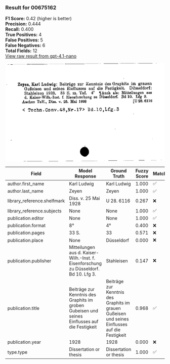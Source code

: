 ### Result for 00675162
**F1 Score:** 0.42 (higher is better)<br>**Precision:** 0.444<br>**Recall:** 0.400<br>**True Positives:** 4<br>**False Positives:** 5<br>**False Negatives:** 6<br>**Total Fields:** 12<br>[View raw result from gpt-4.1-nano](https://github.com/RISE-UNIBAS/humanities_data_benchmark/blob/main/results/2025-09-24/T0162/request_T0162_00675162.json)

<img src="https://github.com/RISE-UNIBAS/humanities_data_benchmark/blob/main/benchmarks/zettelkatalog/images/00675162.jpg?raw=true" alt="00675162" width="600px">

| Field | Model Response | Ground Truth | Fuzzy Score | Match |
|-------|----------------|--------------|-------------|-------|
| author.first_name | Karl Ludwig | Karl Ludwig | 1.000 | ✅ |
| author.last_name | Zeyen | Zeyen | 1.000 | ✅ |
| library_reference.shelfmark | Diss. v. 25 Mai 1928 | U 28. 6116 | 0.267 | ❌ |
| library_reference.subjects | None | None | 1.000 | ✅ |
| publication.editor | None | None | 1.000 | ✅ |
| publication.format | 8°  | 4° | 0.400 | ❌ |
| publication.pages | 33 S. | 33 | 0.571 | ❌ |
| publication.place | None | Düsseldorf | 0.000 | ❌ |
| publication.publisher | Mitteilungen aus d. Kaiser-Wilh.-Inst. f. Eisenforschung zu Düsseldorf. Bd 10. Lfg 3. | Stahleisen | 0.147 | ❌ |
| publication.title | Beiträge zur Kenntnis des Graphits im groben Gubeisen und seines Einflusses auf die Festigkeit | Beiträge zur Kenntnis des Graphits im grauen Gußeisen und seines Einflusses auf die Festigkeit | 0.968 | ✅ |
| publication.year | 1928 | 1928 | 0.000 | ❌ |
| type.type | Dissertation or thesis | Dissertation or thesis | 1.000 | ✅ |
